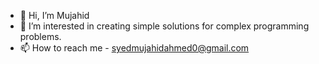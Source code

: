 - 👋 Hi, I’m Mujahid
- 👀 I’m interested in creating simple solutions for complex programming problems.
- 📫 How to reach me - syedmujahidahmed0@gmail.com

<!---
mujahid411/mujahid411 is a ✨ special ✨ repository because its `README.md` (this file) appears on your GitHub profile.
You can click the Preview link to take a look at your changes.
--->
